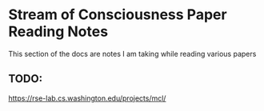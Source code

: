 # Stream of Consciousness Paper Reading Notes

This section of the docs are notes I am taking while reading various papers

## TODO:

https://rse-lab.cs.washington.edu/projects/mcl/